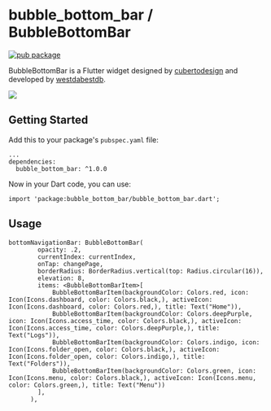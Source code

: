 # bubble_bottom_bar / BubbleBottomBar

[![pub package](https://img.shields.io/pub/v/webview_flutter.svg)](https://pub.dartlang.org/packages/bubble_bottom_bar/)

BubbleBottomBar is a Flutter widget designed by [cubertodesign](https://www.instagram.com/cubertodesign/) and developed by [westdabestdb](https://www.instagram.com/westdabestdb/).

![](https://media.giphy.com/media/tK9LhfHJ5qT71d7lYa/giphy.gif)
## Getting Started
Add this to your package's `pubspec.yaml` file:
```
...
dependencies:
  bubble_bottom_bar: ^1.0.0
```

Now in your Dart code, you can use:
```
import 'package:bubble_bottom_bar/bubble_bottom_bar.dart';
```

## Usage
```
bottomNavigationBar: BubbleBottomBar(
        opacity: .2,
        currentIndex: currentIndex,
        onTap: changePage,
        borderRadius: BorderRadius.vertical(top: Radius.circular(16)),
        elevation: 8,
        items: <BubbleBottomBarItem>[
            BubbleBottomBarItem(backgroundColor: Colors.red, icon: Icon(Icons.dashboard, color: Colors.black,), activeIcon: Icon(Icons.dashboard, color: Colors.red,), title: Text("Home")),
            BubbleBottomBarItem(backgroundColor: Colors.deepPurple, icon: Icon(Icons.access_time, color: Colors.black,), activeIcon: Icon(Icons.access_time, color: Colors.deepPurple,), title: Text("Logs")),
            BubbleBottomBarItem(backgroundColor: Colors.indigo, icon: Icon(Icons.folder_open, color: Colors.black,), activeIcon: Icon(Icons.folder_open, color: Colors.indigo,), title: Text("Folders")),
            BubbleBottomBarItem(backgroundColor: Colors.green, icon: Icon(Icons.menu, color: Colors.black,), activeIcon: Icon(Icons.menu, color: Colors.green,), title: Text("Menu"))
        ],
      ),
```
